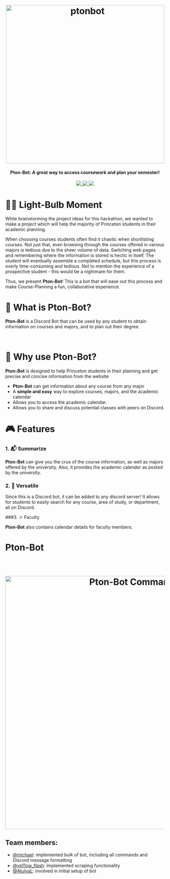 <h1 align="center">
  <br>
  <a href="https://github.com/mwei4/HackPrincetonSP22/blob/main/logo.png"><img src="https://github.com/mwei4/HackPrincetonSP22/blob/main/logo.png" alt="ptonbot" width="500"></a>
<!--   Pton-Bot -->
</h1>

<!-- ------------------------------------------ -->

<h4 align="center">Pton-Bot: A great way to access coursework and plan your semester!</h4>

<p align="center">
  <a href="https://img.shields.io/badge/python-v3.6%2B-blue">
    <img src="https://img.shields.io/badge/python-v3.6%2B-blue">
  </a>
  
  <a href="https://img.shields.io/badge/json-%20%7B%3B%7D-orange">
    <img src="https://img.shields.io/badge/json-%20%7B%3B%7D-orange">
  </a>
  
  <a href="https://img.shields.io/badge/discord-Bot-9cf?logo=discord">
    <img src="https://img.shields.io/badge/discord-Bot-9cf?logo=discord">
  </a>

</p>

<!-- Demo Video -->

# 🧘‍♀️ Light-Bulb Moment

While brainstorming the project ideas for this hackathon, we wanted to make a project which will help the majority of Princeton students in their academic planning.

When choosing courses students often find it chaotic when shortlisting courses. Not just that, even browsing through the courses offered in various majors is tedious due to the sheer volume of data. Switching web pages and remembering where the information is stored is hectic in itself. The student will eventually assemble a completed schedule, but this process is overly time-consuming and tedious. Not to mention the experience of a prospective student - this would be a nightmare for them.

Thus, we present **Pton-Bot**! This is a bot that will ease out this process and make Course-Planning a fun, collaborative experience.

# 👀 What is Pton-Bot?

**Pton-Bot** is a Discord Bot that can be used by any student to obtain information on courses and majors, and to plan out their degree.

<br>


# 🤖 Why use Pton-Bot?

**Pton-Bot** is designed to help Princeton students in their planning and get precise and concise information from the website

- **Pton-Bot** can get information about any course from any major
- A **simple and easy** way to explore courses, majors, and the academic calendar
- Allows you to access the academic calendar.
- Allows you to share and discuss potential classes with peers on Discord.

# 🎮 Features

### 1. 📬 Summarize

**Pton-Bot** can give you the crux of the course information, as well as majors offered by the university. Also, it provides the academic calender as posted by the university.

### 2. 🚀 Versatile

Since this is a Discord bot, it can be added to any discord server! It allows for students to easily search for any course, area of study, or department, all on Discord.

###3. ⚛️ Faculty

**Pton-Bot** also contains calendar details for faculty members. 

# Pton-Bot

<h1 align="center">
  <br>
  <a href="https://github.com/mwei4/HackPrincetonSP22/blob/main/helpcmds.png"><img src="https://github.com/mwei4/HackPrincetonSP22/blob/main/helpcmds.png" alt="Pton-Bot Commands" width="800"></a>
</h1>

## Team members:
- [@michael](https://github.com/mwei4): implemented bulk of bot, including all commands and Discord message formatting
- [@ye11ow_flash](https://www.linkedin.com/in/jaineel97/): implemented scraping functionality
- [@AtulyaL](https://github.com/AtulyaL): involved in initial setup of bot
